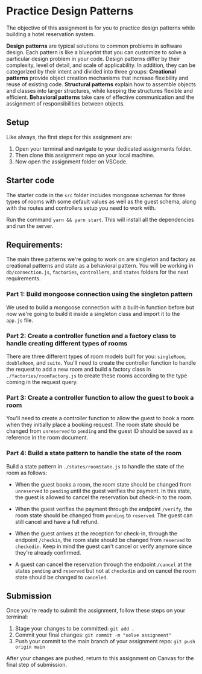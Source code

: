 # Practice Design Patterns

The objective of this assignment is for you to practice design patterns while building a hotel reservation system.

**Design patterns** are typical solutions to common problems in software design. Each pattern is like a blueprint that you can customize to solve a particular design problem in your code. Design patterns differ by their complexity, level of detail, and scale of applicability. In addition, they can be categorized by their intent and divided into three groups:
**Creational patterns** provide object creation mechanisms that increase flexibility and reuse of existing code.
**Structural patterns** explain how to assemble objects and classes into larger structures, while keeping the structures flexible and efficient.
**Behavioral patterns** take care of effective communication and the assignment of responsibilities between objects.

## Setup

Like always, the first steps for this assignment are:

1. Open your terminal and navigate to your dedicated assignments folder.
2. Then clone this assignment repo on your local machine.
3. Now open the assignment folder on VSCode.

## Starter code

The starter code in the `src` folder includes mongoose schemas for three types of rooms with some default values as well as the guest schema, along with the routes and controllers setup you need to work with.

Run the command `yarn && yarn start`. This will install all the dependencies and run the server.

## Requirements:

The main three patterns we're going to work on are singleton and factory as creational patterns and state as a behavioral pattern. You will be working in `db/connection.js`, `factories`, `controllers`, and `states` folders for the next requirements.

### Part 1: Build mongoose connection using the singleton pattern

We used to build a mongoose connection with a built-in function before but now we're going to build it inside a singleton class and import it to the `app.js` file.

### Part 2: Create a controller function and a factory class to handle creating different types of rooms

There are three different types of room models built for you: `singleRoom`, `doubleRoom`, and `suite`. You'll need to create the controller function to handle the request to add a new room and build a factory class in `./factories/roomFactory.js` to create these rooms according to the type coming in the request query.

### Part 3: Create a controller function to allow the guest to book a room

You'll need to create a controller function to allow the guest to book a room when they initially place a booking request. The room state should be changed from `unreserved` to `pending` and the guest ID should be saved as a reference in the room document.

### Part 4: Build a state pattern to handle the state of the room

Build a state pattern in `./states/roomState.js` to handle the state of the room as follows:

- When the guest books a room, the room state should be changed from `unreserved` to `pending` until the guest verifies the payment. In this state, the guest is allowed to cancel the reservation but check-in to the room.

- When the guest verifies the payment through the endpoint `/verify`, the room state should be changed from `pending` to `reserved`. The guest can still cancel and have a full refund.

- When the guest arrives at the reception for check-in, through the endpoint `/checkin`, the room state should be changed from `reserved` to `checkedin`. Keep in mind the guest can't cancel or verify anymore since they're already confirmed.

- A guest can cancel the reservation through the endpoint `/cancel` at the states `pending` and `reserved` but not at `checkedin` and on cancel the room state should be changed to `canceled`.

## Submission

Once you're ready to submit the assignment, follow these steps on your terminal:

1. Stage your changes to be committed: `git add .`
2. Commit your final changes: `git commit -m "solve assignment"`
3. Push your commit to the main branch of your assignment repo: `git push origin main`

After your changes are pushed, return to this assignment on Canvas for the final step of submission.
